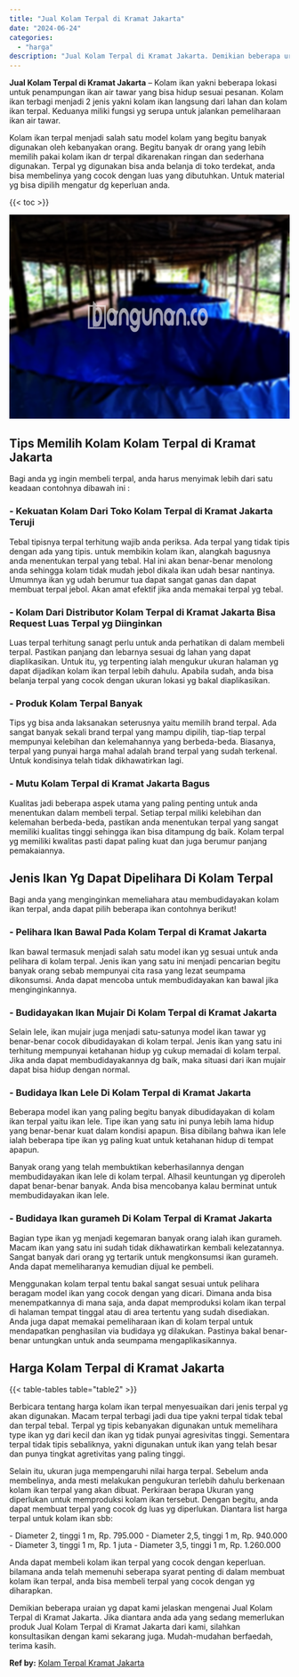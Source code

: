 ```yaml
---
title: "Jual Kolam Terpal di Kramat Jakarta"
date: "2024-06-24"
categories: 
  - "harga"
description: "Jual Kolam Terpal di Kramat Jakarta. Demikian beberapa uraian yg dapat kami jelaskan mengenai Jual Kolam Terpal di Kramat Jakarta. Jika diantara anda ada yan..."
---
```


**Jual Kolam Terpal di Kramat Jakarta** – Kolam ikan yakni beberapa lokasi untuk penampungan ikan air tawar yang bisa hidup sesuai pesanan. Kolam ikan terbagi menjadi 2 jenis yakni kolam ikan langsung dari lahan dan kolam ikan terpal. Keduanya miliki fungsi yg serupa untuk jalankan pemeliharaan ikan air tawar.

Kolam ikan terpal menjadi salah satu model kolam yang begitu banyak digunakan oleh kebanyakan orang. Begitu banyak dr orang yang lebih memilih pakai kolam ikan dr terpal dikarenakan ringan dan sederhana digunakan. Terpal yg digunakan bisa anda belanja di toko terdekat, anda bisa membelinya yang cocok dengan luas yang dibutuhkan. Untuk material yg bisa dipilih mengatur dg keperluan anda.

{{< toc >}}

![Jual Kolam Terpal di Kramat Jakarta](/images/jual-kolam-terpal-62.png)

## Tips Memilih Kolam Kolam Terpal di Kramat Jakarta

Bagi anda yg ingin membeli terpal, anda harus menyimak lebih dari satu keadaan contohnya dibawah ini :

### \- Kekuatan Kolam Dari Toko Kolam Terpal di Kramat Jakarta Teruji

Tebal tipisnya terpal terhitung wajib anda periksa. Ada terpal yang tidak tipis dengan ada yang tipis. untuk membikin kolam ikan, alangkah bagusnya anda menentukan terpal yang tebal. Hal ini akan benar-benar menolong anda sehingga kolam tidak mudah jebol dikala ikan udah besar nantinya. Umumnya ikan yg udah berumur tua dapat sangat ganas dan dapat membuat terpal jebol. Akan amat efektif jika anda memakai terpal yg tebal.

### \- Kolam Dari Distributor Kolam Terpal di Kramat Jakarta Bisa Request Luas Terpal yg Diinginkan

Luas terpal terhitung sanagt perlu untuk anda perhatikan di dalam membeli terpal. Pastikan panjang dan lebarnya sesuai dg lahan yang dapat diaplikasikan. Untuk itu, yg terpenting ialah mengukur ukuran halaman yg dapat dijadikan kolam ikan terpal lebih dahulu. Apabila sudah, anda bisa belanja terpal yang cocok dengan ukuran lokasi yg bakal diaplikasikan.

### \- Produk Kolam Terpal Banyak

Tips yg bisa anda laksanakan seterusnya yaitu memilih brand terpal. Ada sangat banyak sekali brand terpal yang mampu dipilih, tiap-tiap terpal mempunyai kelebihan dan kelemahannya yang berbeda-beda. Biasanya, terpal yang punyai harga mahal adalah brand terpal yang sudah terkenal. Untuk kondisinya telah tidak dikhawatirkan lagi.

### \- Mutu Kolam Terpal di Kramat Jakarta Bagus

Kualitas jadi beberapa aspek utama yang paling penting untuk anda menentukan dalam membeli terpal. Setiap terpal miliki kelebihan dan kelemahan berbeda-beda, pastikan anda menentukan terpal yang sangat memiliki kualitas tinggi sehingga ikan bisa ditampung dg baik. Kolam terpal yg memiliki kwalitas pasti dapat paling kuat dan juga berumur panjang pemakaiannya.

## Jenis Ikan Yg Dapat Dipelihara Di Kolam Terpal

Bagi anda yang menginginkan memeliahara atau membudidayakan kolam ikan terpal, anda dapat pilih beberapa ikan contohnya berikut!

### \- Pelihara Ikan Bawal Pada Kolam Terpal di Kramat Jakarta

Ikan bawal termasuk menjadi salah satu model ikan yg sesuai untuk anda pelihara di kolam terpal. Jenis ikan yang satu ini menjadi pencarian begitu banyak orang sebab mempunyai cita rasa yang lezat seumpama dikonsumsi. Anda dapat mencoba untuk membudidayakan kan bawal jika menginginkannya.

### \- Budidayakan Ikan Mujair Di Kolam Terpal di Kramat Jakarta

Selain lele, ikan mujair juga menjadi satu-satunya model ikan tawar yg benar-benar cocok dibudidayakan di kolam terpal. Jenis ikan yang satu ini terhitung mempunyai ketahanan hidup yg cukup memadai di kolam terpal. Jika anda dapat membudidayakannya dg baik, maka situasi dari ikan mujair dapat bisa hidup dengan normal.

### \- Budidaya Ikan Lele Di Kolam Terpal di Kramat Jakarta

Beberapa model ikan yang paling begitu banyak dibudidayakan di kolam ikan terpal yaitu ikan lele. Tipe ikan yang satu ini punya lebih lama hidup yang benar-benar kuat dalam kondisi apapun. Bisa dibilang bahwa ikan lele ialah beberapa tipe ikan yg paling kuat untuk ketahanan hidup di tempat apapun.

Banyak orang yang telah membuktikan keberhasilannya dengan membudidayakan ikan lele di kolam terpal. Alhasil keuntungan yg diperoleh dapat benar-benar banyak. Anda bisa mencobanya kalau berminat untuk membudidayakan ikan lele.

### \- Budidaya Ikan gurameh Di Kolam Terpal di Kramat Jakarta

Bagian type ikan yg menjadi kegemaran banyak orang ialah ikan gurameh. Macam ikan yang satu ini sudah tidak dikhawatirkan kembali kelezatannya. Sangat banyak dari orang yg tertarik untuk mengkonsumsi ikan gurameh. Anda dapat memeliharanya kemudian dijual ke pembeli.

Menggunakan kolam terpal tentu bakal sangat sesuai untuk pelihara beragam model ikan yang cocok dengan yang dicari. Dimana anda bisa menempatkannya di mana saja, anda dapat memproduksi kolam ikan terpal di halaman tempat tinggal atau di area tertentu yang sudah disediakan. Anda juga dapat memakai pemeliharaan ikan di kolam terpal untuk mendapatkan penghasilan via budidaya yg dilakukan. Pastinya bakal benar-benar untungkan untuk anda seumpama mengaplikasikannya.

## Harga Kolam Terpal di Kramat Jakarta

{{< table-tables table="table2" >}}

Berbicara tentang harga kolam ikan terpal menyesuaikan dari jenis terpal yg akan digunakan. Macam terpal terbagi jadi dua tipe yakni terpal tidak tebal dan terpal tebal. Terpal yg tipis kebanyakan digunakan untuk memelihara type ikan yg dari kecil dan ikan yg tidak punyai agresivitas tinggi. Sementara terpal tidak tipis sebaliknya, yakni digunakan untuk ikan yang telah besar dan punya tingkat agretivitas yang paling tinggi.

Selain itu, ukuran juga mempengaruhi nilai harga terpal. Sebelum anda membelinya, anda mesti melakukan pengukuran terlebih dahulu berkenaan kolam ikan terpal yang akan dibuat. Perkiraan berapa Ukuran yang diperlukan untuk memproduksi kolam ikan tersebut. Dengan begitu, anda dapat membuat terpal yang cocok dg luas yg diperlukan. Diantara list harga terpal untuk kolam ikan sbb:

\- Diameter 2, tinggi 1 m, Rp. 795.000 - Diameter 2,5, tinggi 1 m, Rp. 940.000 - Diameter 3, tinggi 1 m, Rp. 1 juta - Diameter 3,5, tinggi 1 m, Rp. 1.260.000

Anda dapat membeli kolam ikan terpal yang cocok dengan keperluan. bilamana anda telah memenuhi seberapa syarat penting di dalam membuat kolam ikan terpal, anda bisa membeli terpal yang cocok dengan yg diharapkan.

Demikian beberapa uraian yg dapat kami jelaskan mengenai Jual Kolam Terpal di Kramat Jakarta. Jika diantara anda ada yang sedang memerlukan produk Jual Kolam Terpal di Kramat Jakarta dari kami, silahkan konsultasikan dengan kami sekarang juga. Mudah-mudahan berfaedah, terima kasih.

**Ref by:** [Kolam Terpal Kramat Jakarta](https://id.wikipedia.org/wiki/Kolam)
